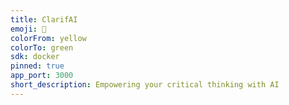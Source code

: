 ```yaml
---
title: ClarifAI
emoji: 📢
colorFrom: yellow
colorTo: green
sdk: docker
pinned: true
app_port: 3000
short_description: Empowering your critical thinking with AI
---
```

